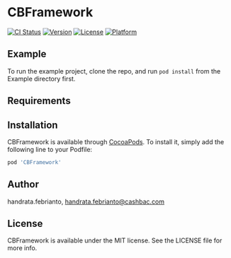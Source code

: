 # CBFramework

[![CI Status](https://img.shields.io/travis/handrata.febrianto/CBFramework.svg?style=flat)](https://travis-ci.org/handrata.febrianto/CBFramework)
[![Version](https://img.shields.io/cocoapods/v/CBFramework.svg?style=flat)](https://cocoapods.org/pods/CBFramework)
[![License](https://img.shields.io/cocoapods/l/CBFramework.svg?style=flat)](https://cocoapods.org/pods/CBFramework)
[![Platform](https://img.shields.io/cocoapods/p/CBFramework.svg?style=flat)](https://cocoapods.org/pods/CBFramework)

## Example

To run the example project, clone the repo, and run `pod install` from the Example directory first.

## Requirements

## Installation

CBFramework is available through [CocoaPods](https://cocoapods.org). To install
it, simply add the following line to your Podfile:

```ruby
pod 'CBFramework'
```

## Author

handrata.febrianto, handrata.febrianto@cashbac.com

## License

CBFramework is available under the MIT license. See the LICENSE file for more info.
